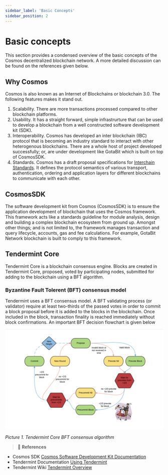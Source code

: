 ```yaml
---
sidebar_label: 'Basic Concepts'
sidebar_position: 2
---
```


# Basic concepts
This section provides a condensed overview of the basic concepts of the Cosmos decentralized blockchain network.   A more detailed discussion can be found on the references given below.

## Why Cosmos
Cosmos is also known as an Internet of Blockchains or blockchain 3.0.  The following features makes it stand out.
1. Scalability. There are more transactions processed compared to other blockchain platforms.
1. Usability.  It has a straight forward, simple infrastrurture that can be used to develop a blockchain from a well constructed software development kit (SDK).
1. Interoperability.
Cosmos has developed an inter blockchain (IBC) protocol that is becoming an industry standard to interact with other heterogenous blockchains. There are a whole host of project developed successfully; or, are under development like GotaBit which is built on top of CosmosSDK.
1. Standards.
Cosmos has a draft proposal specifications for [Interchain Standards](https://github.com/cosmos/ibc). It defines the protocol semantics of various transport, authentication, ordering and application layers for different blockchains to communicate with each other.

## CosmosSDK
The software development kit from Cosmos (CosmosSDK) is to ensure the application development of blockchain that uses the Cosmos framework.  This framework acts like a standards guideline for module analysis, design and building  a complex blockchain ecosystem from ground up. Amongst other things; and is not limited to, the framework manages transaction and query lifecycle, accounts,  gas and fee calculations.  For example, GotaBit Network blockchain is built to comply to this framework.

## Tendermint Core
Tendermint Core is a blockchain consensus engine.  Blocks are created in Tendermint Core, proposed, voted by participating nodes, submitted for adding to the blockchain using a BFT algorithm.  

###	Byzantine Fault Tolerent (BFT) consensus model
Tendermint uses a BFT consensus model.  A BFT validating process (or validator) require at least two-thirds of the passed votes in order to commit a block proposal before it is added to the  blocks in the blockchain.  Once included in the block, transaction finality is reached immediately without block confirmations.   An important BFT decision flowchart is given below

![Tendermint - BFT consensus](../../static/img/03a79e5c2f4fb8f5375b3ab03e5f3a0a6fbbc1b436d88d502a7bb87ba7632f56.png)  

*Picture 1. Tendermint Core BFT consensus algorithm*

>:memo: **References**
- Cosmos SDK [Cosmos Software Development Kit Documentation](https://docs.cosmos.network/main) 
- Tendermint Documentation [Using Tendermint](https://docs.tendermint.com/v0.34/tendermint-core/using-tendermint.html#)
- Tendermint Wiki [Tendermint Overview](https://golden.com/wiki/Tendermint-4AP8KX8#Overview)